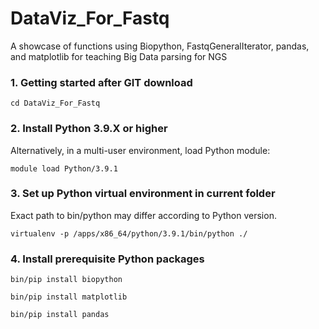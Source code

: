 # DataViz_For_Fastq
A showcase of functions using Biopython, FastqGeneralIterator, pandas, and matplotlib for teaching Big Data parsing for NGS

### 1. Getting started after GIT download
`cd DataViz_For_Fastq`

### 2. Install Python 3.9.X or higher
Alternatively, in a multi-user environment, load Python module:

`module load Python/3.9.1`

### 3. Set up Python virtual environment in current folder
Exact path to bin/python may differ according to Python version.

`virtualenv -p /apps/x86_64/python/3.9.1/bin/python ./`

### 4. Install prerequisite Python packages
`bin/pip install biopython`

`bin/pip install matplotlib`

`bin/pip install pandas`
